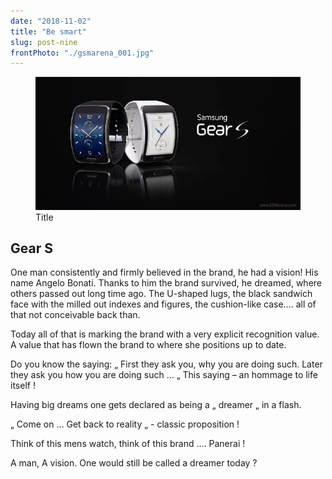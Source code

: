 ```yaml
---
date: "2018-11-02"
title: "Be smart"
slug: post-nine
frontPhoto: "./gsmarena_001.jpg"
---
```


<!-- markdownlint-disable MD033 -->


<figure class="figure">
    <img src="./gsmarena_001.jpg" alt="Title"/>
    <figcaption class="figure__caption">Title</figcaption>
</figure>

## Gear S

One man consistently and firmly believed in the brand, he had a vision! His name Angelo Bonati. Thanks to him the brand survived, he dreamed, where others passed out long time ago. The U-shaped lugs, the black sandwich face with the milled out indexes and figures, the cushion-like case…. all of that not conceivable back than.

Today all of that is marking the brand with a very explicit recognition value. A value that has flown the brand to where she positions up to date.

Do you know the saying: „ First they ask you, why you are doing such. Later they ask you how you are doing such … „    This saying – an hommage to life itself !

Having big dreams one gets declared as being a „ dreamer „ in a flash.

„ Come on … Get back to reality „ - classic proposition !

Think of this mens watch, think of this brand …. Panerai !

A man, A vision.  One would still be called a dreamer today ?
